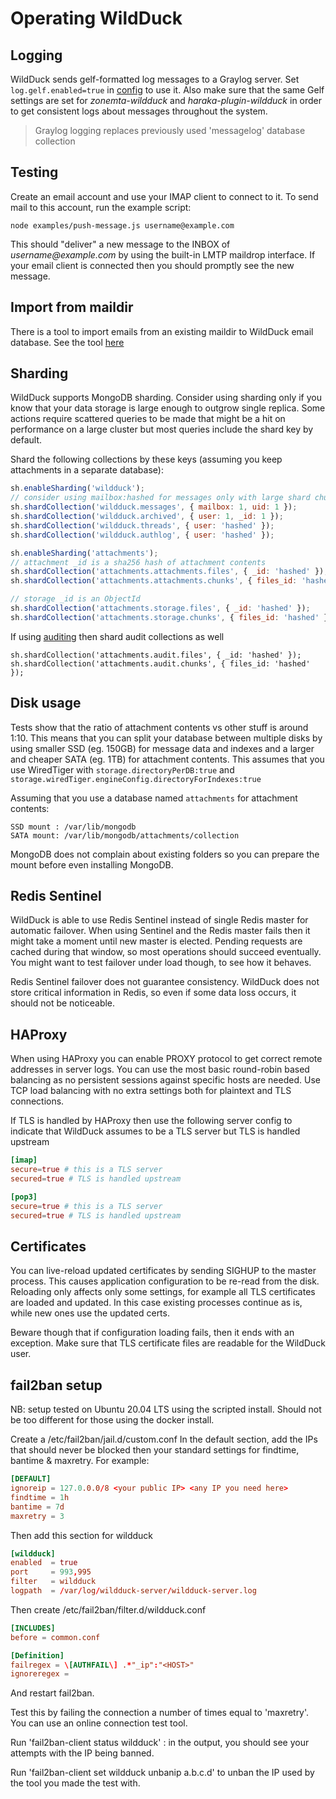 # Operating WildDuck

## Logging

WildDuck sends gelf-formatted log messages to a Graylog server. Set `log.gelf.enabled=true` in [config](https://github.com/zone-eu/wildduck/blob/2019fd9db6bce1c3167f08e363ab4225b8c8a296/config/default.toml#L59-L66) to use it. Also make sure that the same Gelf settings are set for _zonemta-wildduck_ and _haraka-plugin-wildduck_ in order to get consistent logs about messages throughout the system.

> Graylog logging replaces previously used 'messagelog' database collection

## Testing

Create an email account and use your IMAP client to connect to it. To send mail to this account, run the example script:

```
node examples/push-message.js username@example.com
```

This should "deliver" a new message to the INBOX of _username@example.com_ by using the built-in LMTP maildrop interface. If your email client is connected then
you should promptly see the new message.

## Import from maildir

There is a tool to import emails from an existing maildir to WildDuck email database. See the tool [here](https://github.com/nodemailer/import-maildir)

## Sharding

WildDuck supports MongoDB sharding. Consider using sharding only if you know that your data storage is large enough to outgrow single replica. Some actions
require scattered queries to be made that might be a hit on performance on a large cluster but most queries include the shard key by default.

Shard the following collections by these keys (assuming you keep attachments in a separate database):

```javascript
sh.enableSharding('wildduck');
// consider using mailbox:hashed for messages only with large shard chunk size
sh.shardCollection('wildduck.messages', { mailbox: 1, uid: 1 });
sh.shardCollection('wildduck.archived', { user: 1, _id: 1 });
sh.shardCollection('wildduck.threads', { user: 'hashed' });
sh.shardCollection('wildduck.authlog', { user: 'hashed' });

sh.enableSharding('attachments');
// attachment _id is a sha256 hash of attachment contents
sh.shardCollection('attachments.attachments.files', { _id: 'hashed' });
sh.shardCollection('attachments.attachments.chunks', { files_id: 'hashed' });

// storage _id is an ObjectId
sh.shardCollection('attachments.storage.files', { _id: 'hashed' });
sh.shardCollection('attachments.storage.chunks', { files_id: 'hashed' });
```

If using [auditing](additional-software/auditing.md) then shard audit collections as well

```
sh.shardCollection('attachments.audit.files', { _id: 'hashed' });
sh.shardCollection('attachments.audit.chunks', { files_id: 'hashed' });
```

## Disk usage

Tests show that the ratio of attachment contents vs other stuff is around 1:10. This means that you can split your database between multiple disks by using
smaller SSD (eg. 150GB) for message data and indexes and a larger and cheaper SATA (eg. 1TB) for attachment contents. This assumes that you use WiredTiger with
`storage.directoryPerDB:true` and `storage.wiredTiger.engineConfig.directoryForIndexes:true`

Assuming that you use a database named `attachments` for attachment contents:

    SSD mount : /var/lib/mongodb
    SATA mount: /var/lib/mongodb/attachments/collection

MongoDB does not complain about existing folders so you can prepare the mount before even installing MongoDB.

## Redis Sentinel

WildDuck is able to use Redis Sentinel instead of single Redis master for automatic failover. When using Sentinel and the Redis master fails then it might take
a moment until new master is elected. Pending requests are cached during that window, so most operations should succeed eventually. You might want to test
failover under load though, to see how it behaves.

Redis Sentinel failover does not guarantee consistency. WildDuck does not store critical information in Redis, so even if some data loss occurs, it should not
be noticeable.

## HAProxy

When using HAProxy you can enable PROXY protocol to get correct remote addresses in server logs. You can use the most basic round-robin based balancing as no
persistent sessions against specific hosts are needed. Use TCP load balancing with no extra settings both for plaintext and TLS connections.

If TLS is handled by HAProxy then use the following server config to indicate that WildDuck assumes to be a TLS server but TLS is handled upstream

```toml
[imap]
secure=true # this is a TLS server
secured=true # TLS is handled upstream

[pop3]
secure=true # this is a TLS server
secured=true # TLS is handled upstream
```

## Certificates

You can live-reload updated certificates by sending SIGHUP to the master process. This causes application configuration to be re-read from the disk. Reloading
only affects only some settings, for example all TLS certificates are loaded and updated. In this case existing processes continue as is, while new ones use the
updated certs.

Beware though that if configuration loading fails, then it ends with an exception. Make sure that TLS certificate files are readable for the WildDuck user.

## fail2ban setup

NB: setup tested on Ubuntu 20.04 LTS using the scripted install. Should not be too different for those using the docker install.

Create a /etc/fail2ban/jail.d/custom.conf
In the default section, add the IPs that should never be blocked then your standard settings for findtime, bantime & maxretry.
For example:

```toml
[DEFAULT]
ignoreip = 127.0.0.0/8 <your public IP> <any IP you need here>
findtime = 1h
bantime = 7d
maxretry = 3
```

Then add this section for wildduck

```toml
[wildduck]
enabled  = true
port     = 993,995
filter   = wildduck
logpath  = /var/log/wildduck-server/wildduck-server.log
```

Then create /etc/fail2ban/filter.d/wildduck.conf

```toml
[INCLUDES]
before = common.conf

[Definition]
failregex = \[AUTHFAIL\] .*"_ip":"<HOST>"
ignoreregex =
```

And restart fail2ban.

Test this by failing the connection a number of times equal to 'maxretry'. You can use an online connection test tool.

Run 'fail2ban-client status wildduck' : in the output, you should see your attempts with the IP being banned.

Run 'fail2ban-client set wildduck unbanip a.b.c.d' to unban the IP used by the tool you made the test with.
